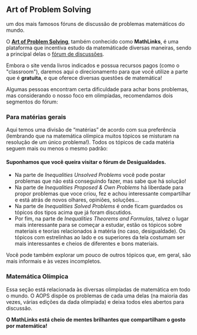 
## Art of Problem Solving

um dos mais famosos fóruns de discussão de problemas matemáticos do mundo. 

O **[Art of Problem Solving](http://www.artofproblemsolving.com)**, também conhecido como **MathLinks**, é uma plataforma que incentiva estudo da matemáticade diversas maneiras, sendo a principal delas o [fórum de discussões]().

Embora o site venda livros indicados e possua recursos pagos (como o "classroom"), daremos aqui o direcionamento para que você utilize a parte que é **gratuita**, e que oferece diversas questões de matemática!

Algumas pessoas encontram certa dificuldade para achar bons problemas, mas considerando o nosso foco em olimpíadas, recomendamos dois segmentos do fórum:

### Para matérias gerais

Aqui temos uma divisão de “matérias” de acordo com sua preferência (lembrando que na matemática olímpica muitos tópicos se misturam na resolução de um único problema!). Todos os tópicos de cada matéria seguem mais ou menos o mesmo padrão:

#### **Suponhamos que você queira visitar o fórum de Desigualdades.**

- Na parte de *Inequalities Unsolved Problems* você pode postar problemas que não está conseguindo fazer, mas sabe que há solução!
- Na parte de *Inequalities Proposed & Own Problems* há liberdade para propor problemas que voce criou, fez e achou interessante compartilhar e está atrás de novos olhares, opiniões, soluções…
- Na parte de *Inequalities Solved Problems* é onde ficam guardados os tópicos dos tipos acima que já foram discutidos.
- Por fim, na parte de *Inequalities Theorems and Formulas*, talvez o lugar mais interessante para se começar a estudar, estão os tópicos sobre materiais e teorias relacionados à matéria (no caso, desigualdade). Os tópicos com estrelinhas ao lado e os superiores da tela costumam ser mais interessantes e cheios de diferentes e bons materiais.

Você pode também explorar um pouco de outros tópicos que, em geral, são mais informais e às vezes incompletos.

### Matemática Olímpica

Essa seção está relacionada às diversas olimpíadas de matemática em todo o mundo. O AOPS dispõe os problemas de cada uma delas (na maioria das vezes, várias edições da dada olimpíada) e deixa todos eles abertos para discussão.

**O MathLinks está cheio de mentes brilhantes que compartilham o gosto por matemática!**
